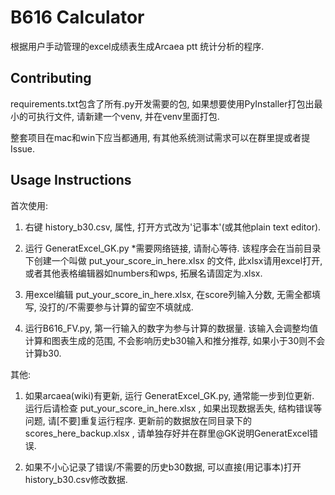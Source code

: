 # B616 Calculator
根据用户手动管理的excel成绩表生成Arcaea ptt 统计分析的程序.

## Contributing
requirements.txt包含了所有.py开发需要的包, 
如果想要使用PyInstaller打包出最小的可执行文件, 请新建一个venv, 并在venv里面打包.

整套项目在mac和win下应当都通用, 有其他系统测试需求可以在群里提或者提Issue.

## Usage Instructions
首次使用:
1. 右键 history_b30.csv, 属性, 打开方式改为'记事本'(或其他plain text editor).

2. 运行 GeneratExcel_GK.py *需要网络链接, 请耐心等待.
该程序会在当前目录下创建一个叫做 put_your_score_in_here.xlsx 的文件,
此xlsx请用excel打开, 或者其他表格编辑器如numbers和wps, 拓展名请固定为.xlsx.

4. 用excel编辑 put_your_score_in_here.xlsx,
在score列输入分数, 无需全都填写, 没打的/不需要参与计算的留空不填就成.

5. 运行B616_FV.py, 第一行输入的数字为参与计算的数据量.
该输入会调整均值计算和图表生成的范围, 不会影响历史b30输入和推分推荐, 如果小于30则不会计算b30.


其他:
1. 如果arcaea(wiki)有更新, 运行 GeneratExcel_GK.py, 通常能一步到位更新. 
运行后请检查 put_your_score_in_here.xlsx , 如果出现数据丢失, 结构错误等问题, 请[不要]重复运行程序. 
更新前的数据放在同目录下的 scores_here_backup.xlsx , 请单独存好并在群里@GK说明GeneratExcel错误.

3. 如果不小心记录了错误/不需要的历史b30数据, 可以直接(用记事本)打开history_b30.csv修改数据.
